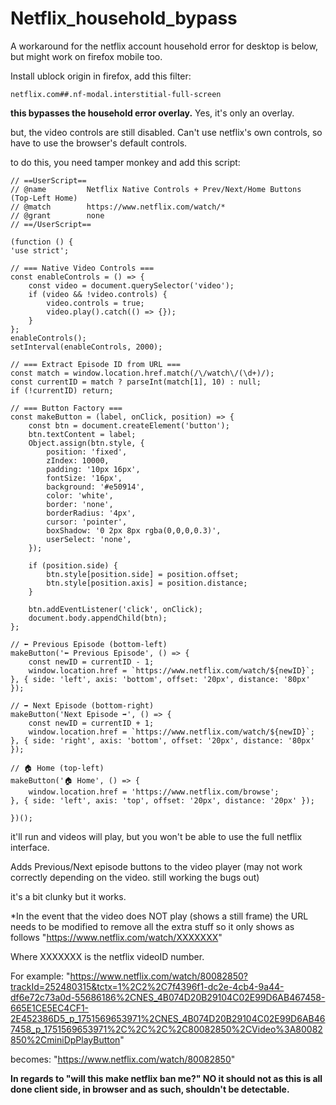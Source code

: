 # Netflix_household_bypass
A workaround for the netflix account household error
for desktop is below, but might work on firefox mobile too. 


Install ublock origin in firefox, add this filter: 

    netflix.com##.nf-modal.interstitial-full-screen

**this bypasses the household error overlay.** Yes, it's only an overlay.

but, the video controls are still disabled. Can't use netflix's own controls, so have to use the browser's default controls. 

to do this, you need tamper monkey and add this script:

    // ==UserScript==
    // @name         Netflix Native Controls + Prev/Next/Home Buttons (Top-Left Home)
    // @match        https://www.netflix.com/watch/*
    // @grant        none
    // ==/UserScript==

    (function () {
    'use strict';

    // === Native Video Controls ===
    const enableControls = () => {
        const video = document.querySelector('video');
        if (video && !video.controls) {
            video.controls = true;
            video.play().catch(() => {});
        }
    };
    enableControls();
    setInterval(enableControls, 2000);

    // === Extract Episode ID from URL ===
    const match = window.location.href.match(/\/watch\/(\d+)/);
    const currentID = match ? parseInt(match[1], 10) : null;
    if (!currentID) return;

    // === Button Factory ===
    const makeButton = (label, onClick, position) => {
        const btn = document.createElement('button');
        btn.textContent = label;
        Object.assign(btn.style, {
            position: 'fixed',
            zIndex: 10000,
            padding: '10px 16px',
            fontSize: '16px',
            background: '#e50914',
            color: 'white',
            border: 'none',
            borderRadius: '4px',
            cursor: 'pointer',
            boxShadow: '0 2px 8px rgba(0,0,0,0.3)',
            userSelect: 'none',
        });

        if (position.side) {
            btn.style[position.side] = position.offset;
            btn.style[position.axis] = position.distance;
        }

        btn.addEventListener('click', onClick);
        document.body.appendChild(btn);
    };

    // ⬅️ Previous Episode (bottom-left)
    makeButton('⬅️ Previous Episode', () => {
        const newID = currentID - 1;
        window.location.href = `https://www.netflix.com/watch/${newID}`;
    }, { side: 'left', axis: 'bottom', offset: '20px', distance: '80px' });

    // ➡️ Next Episode (bottom-right)
    makeButton('Next Episode ➡️', () => {
        const newID = currentID + 1;
        window.location.href = `https://www.netflix.com/watch/${newID}`;
    }, { side: 'right', axis: 'bottom', offset: '20px', distance: '80px' });

    // 🏠 Home (top-left)
    makeButton('🏠 Home', () => {
        window.location.href = 'https://www.netflix.com/browse';
    }, { side: 'left', axis: 'top', offset: '20px', distance: '20px' });

    })();


it'll run and videos will play, but you won't be able to use the full netflix interface. 

Adds Previous/Next episode buttons to the video player (may not work correctly depending on the video. still working the bugs out)

it's a bit clunky but it works.

*In the event that the video does NOT play (shows a still frame) the URL needs to be modified to remove all the extra stuff so it only shows as follows "https://www.netflix.com/watch/XXXXXXX"

Where XXXXXXX is the netflix videoID number. 

For example: "https://www.netflix.com/watch/80082850?trackId=252480315&tctx=1%2C2%2C7f4396f1-dc2e-4cb4-9a44-df6e72c73a0d-55686186%2CNES_4B074D20B29104C02E99D6AB467458-665E1CE5EC4CF1-2E452386D5_p_1751569653971%2CNES_4B074D20B29104C02E99D6AB467458_p_1751569653971%2C%2C%2C%2C80082850%2CVideo%3A80082850%2CminiDpPlayButton"

becomes: "https://www.netflix.com/watch/80082850"

****In  regards to "will this make netflix ban me?" NO it should not as this is all done client side, in browser and as such, shouldn't be detectable.****
